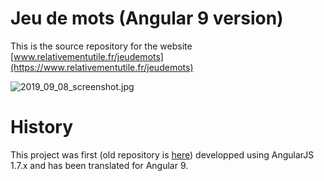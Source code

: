 
# Jeu de mots (Angular 9 version)

This is the source repository for the website [www.relativementutile.fr/jeudemots](https://www.relativementutile.fr/jeudemots)


![2019_09_08_screenshot.jpg](https://github.com/berdal84/jeudemots-ng/blob/master/src/assets/lastest_screenshot.jpg)

# History
This project was first (old repository is [here](https://www.github.com/berdal84/jeudemots)) developped using AngularJS 1.7.x and has been translated for Angular 9.

